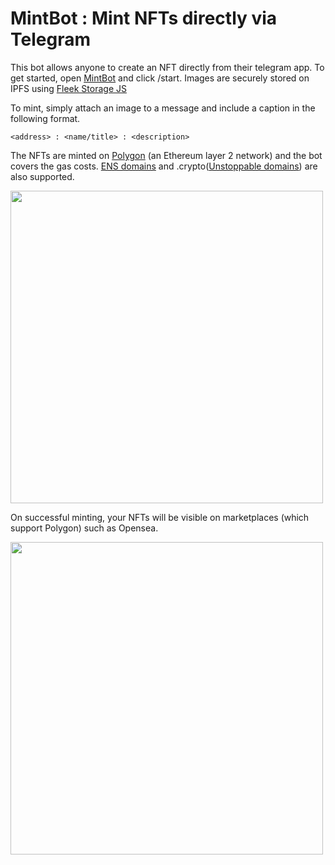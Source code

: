 # MintBot : Mint NFTs directly via Telegram

This bot allows anyone to create an NFT directly from their telegram app. To get started, open [MintBot](https://t.me/nftmintbot) and click /start.
Images are securely stored on IPFS using [Fleek Storage JS](https://docs.fleek.co/storage/fleek-storage-js/)

To mint, simply attach an image to a message and include a caption in the following format. 

```
<address> : <name/title> : <description>
```
The NFTs are minted on [Polygon](https://polygon.technology/) (an Ethereum layer 2 network) and the bot covers the gas costs. [ENS domains](https://ens.domains/) and .crypto([Unstoppable domains](https://unstoppabledomains.com/)) are also supported.



<img src="https://i.ibb.co/FD5CdVV/mintbot.png" width="500">



On successful minting, your NFTs will be visible on marketplaces (which support Polygon) such as Opensea.



<img src="https://i.ibb.co/9rg4Nwj/openseamintbot.png" width="500">


